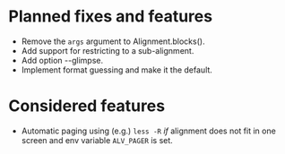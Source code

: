 # Planned fixes and features

* Remove the `args` argument to Alignment.blocks().
* Add support for restricting to a sub-alignment.
* Add option --glimpse.
* Implement format guessing and make it the default.

# Considered features

* Automatic paging using (e.g.) `less -R` _if_ alignment does not fit in one screen and env variable `ALV_PAGER` is set.